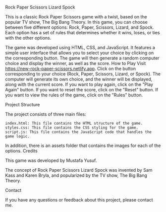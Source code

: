 Rock Paper Scissors Lizard Spock

This is a classic Rock Paper Scissors game with a twist, based on the popular TV show, The Big Bang Theory. In this game, you can choose between five different options: Rock, Paper, Scissors, Lizard, and Spock. Each option has a set of rules that determines whether it wins, loses, or ties with the other options.

The game was developed using HTML, CSS, and JavaScript. It features a simple user interface that allows you to select your choice by clicking on the corresponding button. The game will then generate a random computer choice and display the winner, as well as the score.
How to Play
    Visit https://new-rock-paper-scissors.netlify.app.
    Click on the button corresponding to your choice (Rock, Paper, Scissors, Lizard, or Spock).
    The computer will generate its own choice, and the winner will be displayed, along with the current score.
    If you want to play again, click on the "Play Again" button.
    If you want to reset the score, click on the "Reset" button.
    If you want to view the rules of the game, click on the "Rules" button.

Project Structure

The project consists of three main files:

    index.html: This file contains the HTML structure of the game.
    styles.css: This file contains the CSS styling for the game.
    script.js: This file contains the JavaScript code that handles the game logic.

In addition, there is an assets folder that contains the images for each of the options.
Credits

This game was developed by Mustafa Yusuf.

The concept of Rock Paper Scissors Lizard Spock was invented by Sam Kass and Karen Bryla, and popularized by the TV show, The Big Bang Theory.

Contact

If you have any questions or feedback about this project, please contact me.
